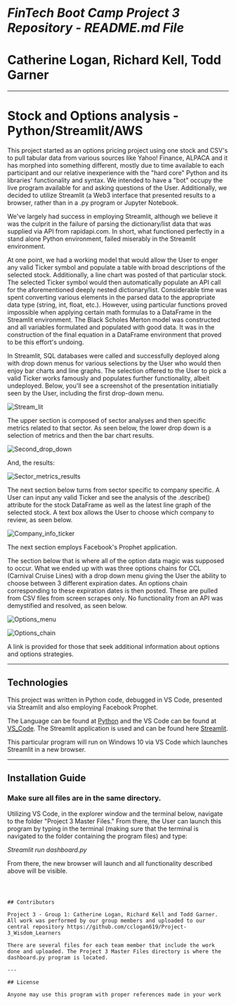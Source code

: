 
# *FinTech Boot Camp Project 3 Repository - README.md File*
# Catherine Logan, Richard Kell, Todd Garner
---


# Stock and Options analysis - Python/Streamlit/AWS

This project started as an options pricing project using one stock and CSV's to pull tabular data from various sources like Yahoo! Finance, ALPACA and it has morphed into something different, mostly due to time available to each participant and our relative inexperience with the "hard core" Python and its libraries' functionality and syntax.  We intended to have a "bot" occupy the live program available for and asking questions of the User.  Additionally, we decided to utilize Streamlit (a Web3 interface that presented results to a browser, rather than in a .py program or Jupyter Notebook.  

We've largely had success in employing Streamlit, although we believe it was the culprit in the failure of parsing the dictionary/list data that was supplied via API from rapidapi.com.  In short, what functioned perfectly in a stand alone Python environment, failed miserably in the Streamlit environment.  

At one point, we had a working model that would allow the User to enger any valid Ticker symbol and populate a table with broad descriptions of the selected stock.  Additionally, a line chart was posted of that particular stock.  The selected Ticker symbol would then automatically populate an API call for the aforementioned deeply nested dictionary/list.  Considerable time was spent converting various elements in the parsed data to the appropriate data type (string, int, float, etc.).  However, using particular functions proved impossible when applying certain math formulas to a DataFrame in the Streamlit environment.  The Black Scholes Merton model was constructed and all variables formulated and populated with good data.  It was in the construction of the final equation in a DataFrame environment that proved to be this effort's undoing.  

In Streamlit, SQL databases were called and successfully deployed along with drop down menus for various selections by the User who would then enjoy bar charts and line graphs.  The selection offered to the User to pick a valid Ticker works famously and populates further functionality, albeit undeployed.  Below, you'll see a screenshot of the presentation initiatially seen by the User, including the first drop-down menu.  

![Stream_lit](Initial_streamlit_screen.png)

The upper section is composed of sector analyses and then specific metrics related to that sector.  As seen below, the lower drop down is a selection of metrics and then the bar chart results.

![Second_drop_down](Second_drop_down.png)

And, the results:

![Sector_metrics_results](sector_metrics_results.png)

The next section below turns from sector specific to company specific.  A User can input any valid Ticker and see the analysis of the .describe() attribute for the stock DataFrame as well as the latest line graph of the selected stock.  A text box allows the User to choose which company to review, as seen below.

![Company_info_ticker](Company_info_ticker.png)

The next section employs Facebook's Prophet application.  






The section below that is where all of the option data magic was supposed to occur.  What we ended up with was three options chains for CCL (Carnival Cruise Lines) with a drop down menu giving the User the ability to choose between 3 different expiration dates.  An options chain corresponding to these expiration dates is then posted.  These are pulled from CSV files from screen scrapes only.  No functionality from an API was demystified and resolved, as seen below.  

![Options_menu](options_menu.png)

![Options_chain](options_chain.png)

A link is provided for those that seek additional information about options and options strategies. 

---

## Technologies

This project was written in Python code, debugged in VS Code, presented via Streamlit and also employing Facebook Prophet.    

The Language can be found at [Python](<http://python.org>) and the VS Code can be found at [VS_Code](https://code.visualstudio.com/). The Streamlit application is used and can be found here [Streamlit](https://streamlit.io/).  

This particular program will run on Windows 10 via VS Code which launches Streamlit in a new browser.  

---

## Installation Guide

### Make sure all files are in the same directory. 
Utilizing VS Code, in the explorer window and the terminal below, navigate to the folder "Project 3 Master Files."  From there, the User can launch this program by typing in the terminal (making sure that the terminal is navigated to the folder containing the program files) and type: 

*Streamlit run dashboard.py*  

From there, the new browser will launch and all functionality described above will be visible.  
```



## Contributors

Project 3 - Group 1: Catherine Logan, Richard Kell and Todd Garner.  All work was performed by our group members and uploaded to our central repository https://github.com/cclogan619/Project-3_Wisdom_Learners

There are several files for each team member that include the work done and uploaded. The Project 3 Master Files directory is where the dashboard.py program is located.  

---

## License

Anyone may use this program with proper references made in your work
